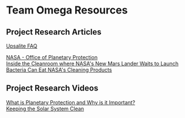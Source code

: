 # Team Omega Resources  

## Project Research Articles
[Upsalite FAQ](https://disruptivematerials.swace.se/faq/)  
  
[NASA - Office of Planetary Protection](https://planetaryprotection.nasa.gov/)  
[Inside the Cleanroom where NASA's New Mars Lander Waits to Launch](articles/inside_cleanroom.pdf)  
[Bacteria Can Eat NASA's Cleaning Products](articles/bacteria.pdf)  

<!--
[Water on the Space Station](https://science.nasa.gov/science-news/science-at-nasa/2000/ast02nov_1)  
[Advanced ISS technology Supports Water Purification](https://www.nasa.gov/mission_pages/station/research/benefits/water_filtration)  
[How Urine Will Get Us To Mars](https://www.sciencenews.org/blog/gory-details/how-urine-will-get-us-mars)  
[US astronauts drink recycled urine aboard space station but Russians refuse](https://www.theguardian.com/science/2015/aug/26/us-astronauts-recycled-urine-international-space-station)  
-->

## Project Research Videos
[What is Planetary Protection and Why is it Important?](http://viewpure.com/fnX_FGKENx8?start=0&end=0)  
[Keeping the Solar System Clean](http://viewpure.com/yRSqy_OTBh0?start=0&end=0)

<!--[Water Recycling on the ISS](https://www.youtube.com/watch?v=BCjH3k5gODI)  
[NASA - How to recycle water in space](https://www.youtube.com/watch?v=AJjcrPJ59nM)  
[Space Coffee Cup](https://youtu.be/Kr3OPNjsx_M)  
[Dessert in Space](https://youtu.be/Pwv6Hcn-0HY)-->
